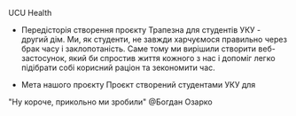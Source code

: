 UCU Health

* Передісторія створення проєкту
Трапезна для студентів УКУ - другий дім. Ми, як студенти, не завжди харчуємося правильно через брак часу і заклопотаність. Саме тому ми вирішили створити веб-застосунок, який би спростив життя кожного з нас і допоміг легко підібрати собі корисний раціон та зекономити час. 

* Мета нашого проєкту
Проєкт створений студентами УКУ для 

"Ну короче, прикольно ми зробили" @Богдан Озарко
